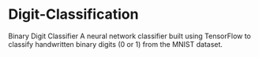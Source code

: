 # Digit-Classification
Binary Digit Classifier A neural network classifier built using TensorFlow to classify handwritten binary digits (0 or 1) from the MNIST dataset.

